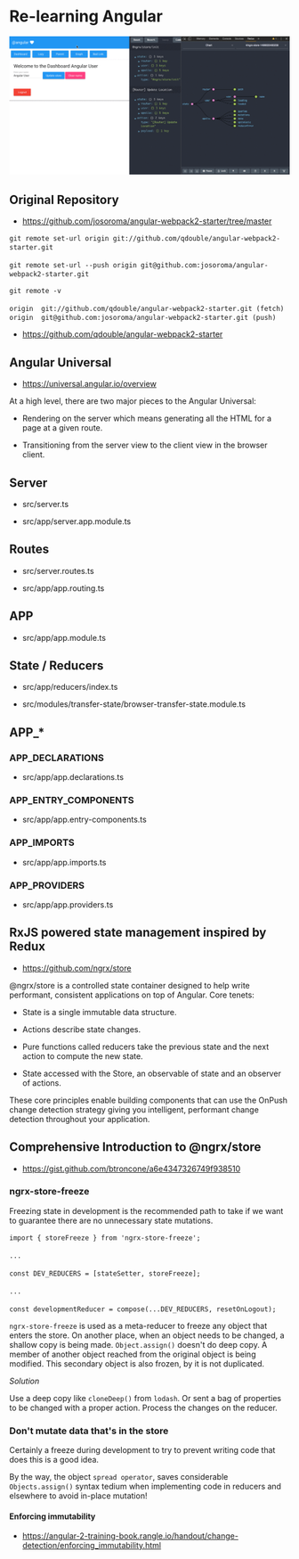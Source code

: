# Re-learning Angular

![WIP](src/assets/dist_root/material-ngrx-graphql.gif)

## Original Repository

 * https://github.com/josoroma/angular-webpack2-starter/tree/master

```
git remote set-url origin git://github.com/qdouble/angular-webpack2-starter.git

git remote set-url --push origin git@github.com:josoroma/angular-webpack2-starter.git
```

```
git remote -v

origin  git://github.com/qdouble/angular-webpack2-starter.git (fetch)
origin  git@github.com:josoroma/angular-webpack2-starter.git (push)
```

 * https://github.com/qdouble/angular-webpack2-starter

## Angular Universal

 - https://universal.angular.io/overview

At a high level, there are two major pieces to the Angular Universal:

 * Rendering on the server which means generating all the HTML for a page at a given route.

 * Transitioning from the server view to the client view in the browser client.

## Server

 * src/server.ts

 * src/app/server.app.module.ts

## Routes

 * src/server.routes.ts

 * src/app/app.routing.ts

## APP

 * src/app/app.module.ts

## State / Reducers

 * src/app/reducers/index.ts

 * src/modules/transfer-state/browser-transfer-state.module.ts

## APP_*

### APP_DECLARATIONS

 * src/app/app.declarations.ts

### APP_ENTRY_COMPONENTS

 * src/app/app.entry-components.ts

### APP_IMPORTS

 * src/app/app.imports.ts

### APP_PROVIDERS

 * src/app/app.providers.ts

## RxJS powered state management inspired by Redux

 * https://github.com/ngrx/store

@ngrx/store is a controlled state container designed to help write performant, consistent applications on top of Angular. Core tenets:

 * State is a single immutable data structure.

 * Actions describe state changes.

 * Pure functions called reducers take the previous state and the next action to compute the new state.

 * State accessed with the Store, an observable of state and an observer of actions.

These core principles enable building components that can use the OnPush change detection strategy giving you intelligent, performant change detection throughout your application.

## Comprehensive Introduction to @ngrx/store

 * https://gist.github.com/btroncone/a6e4347326749f938510

### ngrx-store-freeze

Freezing state in development is the recommended path to take if we want to guarantee there are no unnecessary state mutations.

```
import { storeFreeze } from 'ngrx-store-freeze';

...

const DEV_REDUCERS = [stateSetter, storeFreeze];

...

const developmentReducer = compose(...DEV_REDUCERS, resetOnLogout);
```

`ngrx-store-freeze` is used as a meta-reducer to freeze any object that enters the store. On another place, when an object needs to be changed, a shallow copy is being made. `Object.assign()` doesn't do deep copy. A member of another object reached from the original object is being modified. This secondary object is also frozen, by it is not duplicated.

*Solution*

Use a deep copy like `cloneDeep()` from `lodash`. Or sent a bag of properties to be changed with a proper action. Process the changes on the reducer.

### Don't mutate data that's in the store

Certainly a freeze during development to try to prevent writing code that does this is a good idea.

By the way, the object `spread operator`, saves considerable `Objects.assign()` syntax tedium when implementing code in reducers and elsewhere to avoid in-place mutation!

#### Enforcing immutability

 * https://angular-2-training-book.rangle.io/handout/change-detection/enforcing_immutability.html
